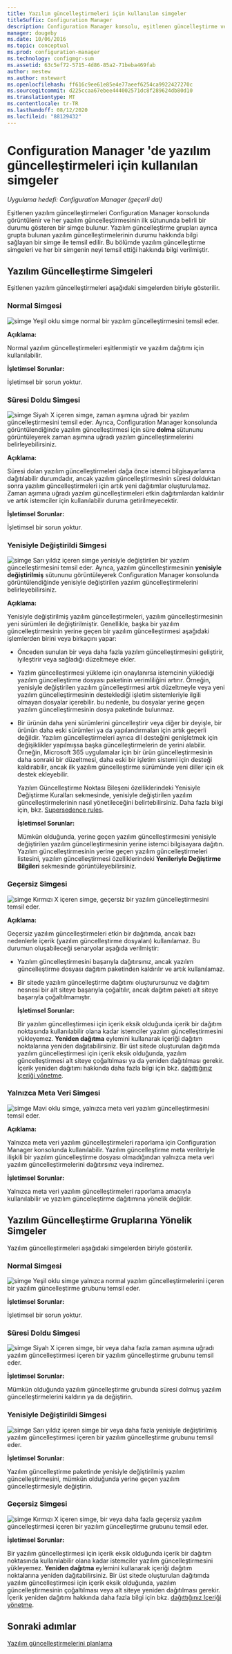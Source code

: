 ```yaml
---
title: Yazılım güncelleştirmeleri için kullanılan simgeler
titleSuffix: Configuration Manager
description: Configuration Manager konsolu, eşitlenen güncelleştirme veya yazılım güncelleştirme grubu için bir durumu gösteren simgeler içerir.
manager: dougeby
ms.date: 10/06/2016
ms.topic: conceptual
ms.prod: configuration-manager
ms.technology: configmgr-sum
ms.assetid: 63c5ef72-5715-4d86-85a2-71beba469fab
author: mestew
ms.author: mstewart
ms.openlocfilehash: ff616c9ee61e85e4e77aeef6254ca9922427270c
ms.sourcegitcommit: d225ccaa67ebee444002571dc8f289624db80d10
ms.translationtype: MT
ms.contentlocale: tr-TR
ms.lasthandoff: 08/12/2020
ms.locfileid: "88129432"
---
```

# <a name="icons-used-for-software-updates-in-configuration-manager"></a>Configuration Manager 'de yazılım güncelleştirmeleri için kullanılan simgeler

*Uygulama hedefi: Configuration Manager (geçerli dal)*

Eşitlenen yazılım güncelleştirmeleri Configuration Manager konsolunda görüntülenir ve her yazılım güncelleştirmesinin ilk sütununda belirli bir durumu gösteren bir simge bulunur. Yazılım güncelleştirme grupları ayrıca grupta bulunan yazılım güncelleştirmelerinin durumu hakkında bilgi sağlayan bir simge ile temsil edilir. Bu bölümde yazılım güncelleştirme simgeleri ve her bir simgenin neyi temsil ettiği hakkında bilgi verilmiştir.  

## <a name="icons-for-software-updates"></a>Yazılım Güncelleştirme Simgeleri  
 Eşitlenen yazılım güncelleştirmeleri aşağıdaki simgelerden biriyle gösterilir.  

### <a name="normal-icon"></a>Normal Simgesi  
 ![simge](../media/Normal.jpg "Normal simge") Yeşil oklu simge normal bir yazılım güncelleştirmesini temsil eder.  

 **Açıklama:**  

 Normal yazılım güncelleştirmeleri eşitlenmiştir ve yazılım dağıtımı için kullanılabilir.  

 **İşletimsel Sorunlar:**  

 İşletimsel bir sorun yoktur.  

### <a name="expired-icon"></a>Süresi Doldu Simgesi  
 ![simge](../media/Expired.jpg "Süre dolma simgesi") Siyah X içeren simge, zaman aşımına uğradı bir yazılım güncelleştirmesini temsil eder. Ayrıca, Configuration Manager konsolunda görüntülendiğinde yazılım güncelleştirmesi için süre **dolma** sütununu görüntüleyerek zaman aşımına uğradı yazılım güncelleştirmelerini belirleyebilirsiniz.  

 **Açıklama:**  

 Süresi dolan yazılım güncelleştirmeleri dağa önce istemci bilgisayarlarına dağıtılabilir durumdadır, ancak yazılım güncelleştirmesinin süresi dolduktan sonra yazılım güncelleştirmeleri için artık yeni dağıtımlar oluşturulamaz. Zaman aşımına uğradı yazılım güncelleştirmeleri etkin dağıtımlardan kaldırılır ve artık istemciler için kullanılabilir duruma getirilmeyecektir.  

 **İşletimsel Sorunlar:**  

 İşletimsel bir sorun yoktur.

### <a name="superseded-icon"></a>Yenisiyle Değiştirildi Simgesi  
 ![simge](../media/Superseded.jpg "Yenisiyle değiştirildi simgesi") Sarı yıldız içeren simge yenisiyle değiştirilen bir yazılım güncelleştirmesini temsil eder. Ayrıca, yazılım güncelleştirmesinin **yenisiyle değiştirilmiş** sütununu görüntüleyerek Configuration Manager konsolunda görüntülendiğinde yenisiyle değiştirilen yazılım güncelleştirmelerini belirleyebilirsiniz.  

 **Açıklama:**  

 Yenisiyle değiştirilmiş yazılım güncelleştirmeleri, yazılım güncelleştirmesinin yeni sürümleri ile değiştirilmiştir. Genellikle, başka bir yazılım güncelleştirmesinin yerine geçen bir yazılım güncelleştirmesi aşağıdaki işlemlerden birini veya birkaçını yapar:  

- Önceden sunulan bir veya daha fazla yazılım güncelleştirmesini geliştirir, iyileştirir veya sağladığı düzeltmeye ekler.  

- Yazlım güncelleştirmesi yükleme için onaylanırsa istemcinin yüklediği yazılım güncelleştirme dosyası paketinin verimliliğini artırır. Örneğin, yenisiyle değiştirilen yazılım güncelleştirmesi artık düzeltmeyle veya yeni yazılım güncelleştirmesinin desteklediği işletim sistemleriyle ilgili olmayan dosyalar içerebilir. bu nedenle, bu dosyalar yerine geçen yazılım güncelleştirmesinin dosya paketinde bulunmaz.  

- Bir ürünün daha yeni sürümlerini güncelleştirir veya diğer bir deyişle, bir ürünün daha eski sürümleri ya da yapılandırmaları için artık geçerli değildir. Yazılım güncelleştirmeleri ayrıca dil desteğini genişletmek için değişiklikler yapılmışsa başka güncelleştirmelerin de yerini alabilir. Örneğin, Microsoft 365 uygulamalar için bir ürün güncelleştirmesinin daha sonraki bir düzeltmesi, daha eski bir işletim sistemi için desteği kaldırabilir, ancak ilk yazılım güncelleştirme sürümünde yeni diller için ek destek ekleyebilir.  

  Yazılım Güncelleştirme Noktası Bileşeni özelliklerindeki Yenisiyle Değiştirme Kuralları sekmesinde, yenisiyle değiştirilen yazılım güncelleştirmelerinin nasıl yönetileceğini belirtebilirsiniz. Daha fazla bilgi için, bkz. [Supersedence rules](../plan-design/plan-for-software-updates.md#BKMK_SupersedenceRules).  

  **İşletimsel Sorunlar:**  

  Mümkün olduğunda, yerine geçen yazılım güncelleştirmesini yenisiyle değiştirilen yazılım güncelleştirmesinin yerine istemci bilgisayara dağıtın. Yazılım güncelleştirmesinin yerine geçen yazılım güncelleştirmeleri listesini, yazılım güncelleştirmesi özelliklerindeki **Yenileriyle Değiştirme Bilgileri** sekmesinde görüntüleyebilirsiniz.  

### <a name="invalid-icon"></a>Geçersiz Simgesi  
 ![simge](../media/Invalid.jpg "Geçersiz simge") Kırmızı X içeren simge, geçersiz bir yazılım güncelleştirmesini temsil eder.  

 **Açıklama:**  

 Geçersiz yazılım güncelleştirmeleri etkin bir dağıtımda, ancak bazı nedenlerle içerik (yazılım güncelleştirme dosyaları) kullanılamaz. Bu durumun oluşabileceği senaryolar aşağıda verilmiştir:  

- Yazılım güncelleştirmesini başarıyla dağıtırsınız, ancak yazılım güncelleştirme dosyası dağıtım paketinden kaldırılır ve artık kullanılamaz.  

- Bir sitede yazılım güncelleştirme dağıtımı oluşturursunuz ve dağıtım nesnesi bir alt siteye başarıyla çoğaltılır, ancak dağıtım paketi alt siteye başarıyla çoğaltılmamıştır.  

  **İşletimsel Sorunlar:**  

  Bir yazılım güncelleştirmesi için içerik eksik olduğunda içerik bir dağıtım noktasında kullanılabilir olana kadar istemciler yazılım güncelleştirmesini yükleyemez. **Yeniden dağıtma** eylemini kullanarak içeriği dağıtım noktalarına yeniden dağıtabilirsiniz. Bir üst sitede oluşturulan dağıtımda yazılım güncelleştirmesi için içerik eksik olduğunda, yazılım güncelleştirmesi alt siteye çoğaltılması ya da yeniden dağıtılması gerekir. İçerik yeniden dağıtımı hakkında daha fazla bilgi için bkz. [dağıttığınız Içeriği yönetme](../../core/servers/deploy/configure/deploy-and-manage-content.md#bkmk_manage).  

### <a name="metadata-only-icon"></a>Yalnızca Meta Veri Simgesi
 ![simge](../media/MetadataOnly.png "Yalnızca meta veri simgesi") Mavi oklu simge, yalnızca meta veri yazılım güncelleştirmesini temsil eder.

 **Açıklama:**  

 Yalnızca meta veri yazılım güncelleştirmeleri raporlama için Configuration Manager konsolunda kullanılabilir. Yazılım güncelleştirme meta verileriyle ilişkili bir yazılım güncelleştirme dosyası olmadığından yalnızca meta veri yazılım güncelleştirmelerini dağıtırsınız veya indiremez.  

 **İşletimsel Sorunlar:**  

 Yalnızca meta veri yazılım güncelleştirmeleri raporlama amacıyla kullanılabilir ve yazılım güncelleştirme dağıtımına yönelik değildir.  

## <a name="icons-for-software-update-groups"></a>Yazılım Güncelleştirme Gruplarına Yönelik Simgeler  
 Yazılım güncelleştirmeleri aşağıdaki simgelerden biriyle gösterilir.  

### <a name="normal-icon"></a>Normal Simgesi  
 ![simge](../media/Normal.jpg "Normal simge") Yeşil oklu simge yalnızca normal yazılım güncelleştirmelerini içeren bir yazılım güncelleştirme grubunu temsil eder.  

 **İşletimsel Sorunlar:**  

 İşletimsel bir sorun yoktur.  

### <a name="expired-icon"></a>Süresi Doldu Simgesi  
 ![simge](../media/Expired.jpg "Süre dolma simgesi") Siyah X içeren simge, bir veya daha fazla zaman aşımına uğradı yazılım güncelleştirmesi içeren bir yazılım güncelleştirme grubunu temsil eder.  

 **İşletimsel Sorunlar:**  

 Mümkün olduğunda yazılım güncelleştirme grubunda süresi dolmuş yazılım güncelleştirmelerini kaldırın ya da değiştirin.  

### <a name="superseded-icon"></a>Yenisiyle Değiştirildi Simgesi  
 ![simge](../media/Superseded.jpg "Yenisiyle değiştirildi simgesi") Sarı yıldız içeren simge bir veya daha fazla yenisiyle değiştirilmiş yazılım güncelleştirmesi içeren bir yazılım güncelleştirme grubunu temsil eder.  

 **İşletimsel Sorunlar:**  

 Yazılım güncelleştirme paketinde yenisiyle değiştirilmiş yazılım güncelleştirmesini, mümkün olduğunda yerine geçen yazılım güncelleştirmesiyle değiştirin.  

### <a name="invalid-icon"></a>Geçersiz Simgesi  
 ![simge](../media/Invalid.jpg "Geçersiz simge") Kırmızı X içeren simge, bir veya daha fazla geçersiz yazılım güncelleştirmesi içeren bir yazılım güncelleştirme grubunu temsil eder.  

 **İşletimsel Sorunlar:**  

 Bir yazılım güncelleştirmesi için içerik eksik olduğunda içerik bir dağıtım noktasında kullanılabilir olana kadar istemciler yazılım güncelleştirmesini yükleyemez. **Yeniden dağıtma** eylemini kullanarak içeriği dağıtım noktalarına yeniden dağıtabilirsiniz. Bir üst sitede oluşturulan dağıtımda yazılım güncelleştirmesi için içerik eksik olduğunda, yazılım güncelleştirmesinin çoğaltılması veya alt siteye yeniden dağıtılması gerekir. İçerik yeniden dağıtımı hakkında daha fazla bilgi için bkz. [dağıttığınız Içeriği yönetme](../../core/servers/deploy/configure/deploy-and-manage-content.md#bkmk_manage).  


## <a name="next-steps"></a>Sonraki adımlar 

[Yazılım güncelleştirmelerini planlama](../plan-design/plan-for-software-updates.md)